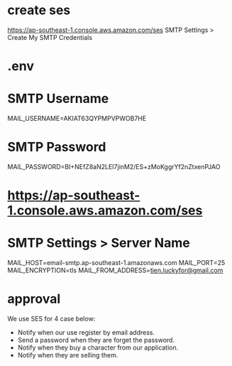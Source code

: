 # create ses
https://ap-southeast-1.console.aws.amazon.com/ses
SMTP Settings > Create My SMTP Credentials

# .env
# SMTP Username
MAIL_USERNAME=AKIAT63QYPMPVPWOB7HE
# SMTP Password
MAIL_PASSWORD=BI+NEfZ8aN2LEI7jinM2/ES+zMoKggrYf2nZtxenPJAO
# https://ap-southeast-1.console.aws.amazon.com/ses
# SMTP Settings > Server Name
MAIL_HOST=email-smtp.ap-southeast-1.amazonaws.com
MAIL_PORT=25
MAIL_ENCRYPTION=tls
MAIL_FROM_ADDRESS=tien.luckyfor@gmail.com

# approval
We use SES for 4 case below: 
- Notify when our use register by email address. 
- Send a password when they are forget the password. 
- Notify when they buy a character from our application. 
- Notify when they are selling them.
